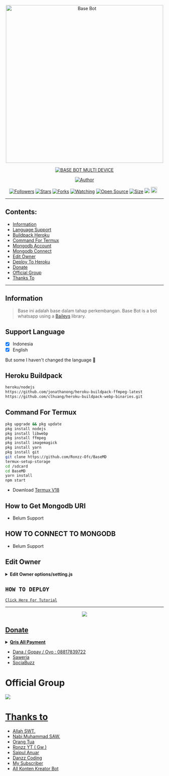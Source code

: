 <p align="center">
<img src="https://github.com/Ronzz-Ofc/BaseMD/blob/master/options/image/thumbnail.jpg" alt="Base Bot" width="500"/>


</p>
<p align="center">
<a href="#"><img title="BASE BOT MULTI DEVICE" src="https://img.shields.io/badge/BASE BOT MULTI DEVICE-green?colorA=%23ff0000&colorB=%23017e40&style=for-the-badge"></a>
</p>
<p align="center">
<a href="https://github.com/Ronzz-Ofc"><img title="Author" src="https://img.shields.io/badge/Author-Ronzz YT-red.svg?style=for-the-badge&logo=github"></a>
</p>
<p align="center">
<a href="https://github.com/Ronzz-Ofc/followers"><img title="Followers" src="https://img.shields.io/github/followers/Ronzz-Ofc?color=red&style=flat-square"></a>
<a href="https://github.com/Ronzz-Ofc/BaseMD/stargazers/"><img title="Stars" src="https://img.shields.io/github/stars/Ronzz-Ofc/BaseMD?color=blue&style=flat-square"></a>
<a href="https://github.com/Ronzz-Ofc/BaseMD/network/members"><img title="Forks" src="https://img.shields.io/github/forks/Ronzz-Ofc/BaseMD?color=red&style=flat-square"></a>
<a href="https://github.com/Ronzz-Ofc/BaseMD/watchers"><img title="Watching" src="https://img.shields.io/github/watchers/Ronzz-Ofc/BaseMD?label=Watchers&color=blue&style=flat-square"></a>
<a href="https://github.com/Ronzz-Ofc/BaseMD"><img title="Open Source" src="https://badges.frapsoft.com/os/v2/open-source.svg?v=103"></a>
<a href="https://github.com/Ronzz-Ofc/BaseMD/"><img title="Size" src="https://img.shields.io/github/repo-size/Ronzz-Ofc/BaseMD?style=flat-square&color=green"></a>
<a href="https://hits.seeyoufarm.com"><img src="https://hits.seeyoufarm.com/api/count/incr/badge.svg?url=https%3A%2F%2Fgithub.com%2FRonzz-Ofc%2FBaseMD&count_bg=%2379C83D&title_bg=%23555555&icon=probot.svg&icon_color=%2300FF6D&title=hits&edge_flat=false"/></a>
<a href="https://github.com/Ronzz-Ofc/BaseMD/graphs/commit-activity"><img height="20" src="https://img.shields.io/badge/Maintained%3F-yes-green.svg"></a>&nbsp;&nbsp;
</p>
</div>

---

## Contents:
- [Information](#information)
- [Language Support](#support-language)
- [Buildpack Heroku](#heroku-buildpack)
- [Command For Termux](#command-for-termux)
- [Mongodb Account](#how-to-get-mongodb-uri)
- [Mongodb Connect](#how-to-connect-to-mongodb)
- [Edit Owner](#edit-owner)
- [Deploy To Heroku](#how-to-deploy)
- [Donate](#donate)
- [Official Group](#official-group)
- [Thanks To](#thanks-to)

---

## Information
> Base ini adalah base dalam tahap perkembangan. Base Bot is a bot whatsapp using a [Baileys](https://github.com/adiwajshing/baileys) library.

## Support Language

- [x] Indonesia
- [x] English

But some I haven't changed the language 🛐

## Heroku Buildpack
```bash
heroku/nodejs
https://github.com/jonathanong/heroku-buildpack-ffmpeg-latest
https://github.com/clhuang/heroku-buildpack-webp-binaries.git
```

## Command For Termux
```bash
pkg upgrade && pkg update
pkg install nodejs
pkg install libwebp
pkg install ffmpeg
pkg install imagemagick
pkg install yarn
pkg install git
git clone https://github.com/Ronzz-Ofc/BaseMD
termux-setup-storage
cd /sdcard
cd BaseMD
yarn install
npm start
```

- Download [Termux V18](https://sharelink.pw/apktermuxmod)

## How to Get Mongodb URI

- Belum Support

## HOW TO CONNECT TO MONGODB

- Belum Support

## Edit Owner 

<details>
    <summary> <b>Edit Owner options/setting.js</b></summary><br/>

```ts
//Website api (jangan di ganti tomlol)
const api = "https://ronzxapis.my.id" //Apabila link api error segera lapor ke owner

//Free apikey (Apikey expired silahkan login terus ganti APIKEY dgn apikey lu)
const apikey = "APIKEY" //login di https://ronzxapis.my.id to get apikey || login di https://ronzxapis.my.id untuk mendapatkan apikey

//Free apikey (Apikey expired silahkan login terus ganti APIKEY dgn apikey lu)
const apikeyAntlatic = "APIKEY" //Untuk cara mendapatkannya ada di channel https://youtube.com/c/RonzzYT di deskripsi video

//Other
const botName = "VelzzyBot" //Nama bot
const owner = ["628817839722","16784037437"] //Ganti agar fitur owner bisa digunakan
const ownerNomer = "628817839722" //Nomor lu
const ownerName = "Ronzz YT" //Nama lu
const email = "ronzzyt8598@gmail.com" //Email lu
const youtube = "https://youtube.com/c/RonzzYT" //Youtube lu kalau ngga punya kasih tanda strip "-"
const region = "Indonesia" //Region lu
const footer = "VelzzyBotz © 2022" //Seterah
const packname = "© VelzzyBotz" //Sticker wm ubah
const author = "Di Buat Oleh Ronzz YT" //Sticker wm ubah nama lu
const sessionName = "session" //Ngga usah di ganti

//Image
const thumbnail = "./options/image/thumbnail.jpg" //Ngga usah di ganti
const qris = "./options/image/qris.jpg" //Ngga usah di ganti
const menfess = "./options/image/menfess.jpg" //Ngga usah di ganti
const source = "./options/image/source.jpg" //Ngga usah di ganti
const bc = "./options/image/bc.jpg" //Ngga usah di ganti
const responP = "./options/image/responP.jpg" //Ngga usah di ganti

//Message
const sp = "⭔"
const mess = {
	sukses: "Done🤗",
	admin: "Command ini hanya bisa digunakan oleh Admin Grup",
	botAdmin: "Bot Harus menjadi admin",
	owner: "Command ini hanya dapat digunakan oleh owner bot",
	prem: "Command ini khusus member premium",
	group: "Command ini hanya bisa digunakan di grup",
	private: "Command ini hanya bisa digunakan di Private Chat",
	wait: "⏳ Mohon tunggu sebentar...",
	errorLv: "Link yang kamu berikan tidak valid",
	errorApi: "Maaf terjadi kesalahan"
}

module.exports = { api, apikey, apikeyAntlatic, botName, owner, ownerNomer, ownerName, email, youtube, region, footer, packname, author, sessionName, thumbnail, qris, menfess, source, bc, responP, sp, mess }
```

</details>

## ```HOW TO DEPLOY```

[`Click Here For Tutorial`](https://youtu.be/RaUQUTrXK90?t=4m28s)<br>

----------

<p align="center">
  <a href="https://youtu.be/SdKHkld2NcI"><img src="https://a.top4top.io/p_2081imvxm1.jpg" />
</p>

## Donate
<details>
<summary> <b>Qris All Payment</b></summary><br/>
<img src="https://telegra.ph/file/3c485ff201d9337be14ef.jpg" />
</details>

- Dana / Gopay / Ovo : 08817839722
- [Saweria](https://saweria.co/RonzzYT)
- [SociaBuzz](https://sociabuzz.com/ronzzofc/donate)

# Official Group
<a href="https://chat.whatsapp.com/Eamzpgum2MXFUch9TBx75M"><img src="https://img.shields.io/badge/Official Group-25D366?style=for-the-badge&logo=whatsapp&logoColor=white" />

# Thanks to
- Allah SWT.
- Nabi Muhammad SAW.
- Orang Tua
- Ronzz YT ( Gw )
- Saipul Anuar
- Danzz Coding
- My Subscriber
- All Konten Kreator Bot
